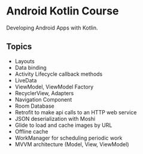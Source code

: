 # Android Kotlin Course
Developing Android Apps with Kotlin.

## Topics

- Layouts
- Data binding
- Activity Lifecycle callback methods
- LiveData
- ViewModel, ViewModel Factory
- RecyclerView, Adapters
- Navigation Component
- Room Database
- Retrofit to make api calls to an HTTP web service
- JSON deserialization with Moshi
- Glide to load and cache images by URL
- Offline cache
- WorkManager for scheduling periodic work
- MVVM architecture (Model, View, ViewModel)